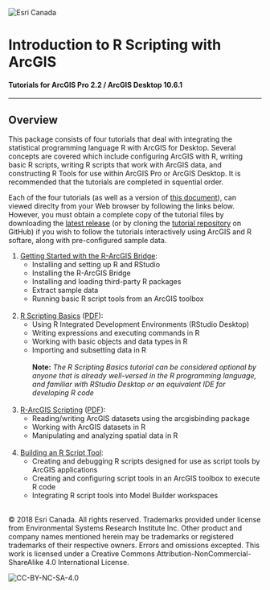 ![Esri Canada](https://esricanada-ce.github.io/r-arcgis-tutorials/images/logo.png "Esri Canada")
# Introduction to R Scripting with ArcGIS
#### Tutorials for ArcGIS Pro 2.2 / ArcGIS Desktop 10.6.1

---

## Overview

This package consists of four tutorials that deal with integrating the statistical programming language R with ArcGIS for Desktop.  Several concepts are covered which include configuring ArcGIS with R, writing basic R scripts, writing R scripts that work with ArcGIS data, and constructing R Tools for use within ArcGIS Pro or ArcGIS Desktop.  It is recommended that the tutorials are completed in squential order.

Each of the four tutorials (as well as a version of [this document](https://esricanada-ce.github.io/r-arcgis-tutorials/0-Intro-to-R-ArcGIS_package.pdf)), can viewed direclty from your Web browser by following the links below.  However, you must obtain a complete copy of the tutorial files by downloading the [latest release](https://github.com/EsriCanada-CE/r-arcgis-tutorials/releases/latest) (or by cloning the [tutorial repository](https://github.com/EsriCanada-CE/r-arcgis-tutorials/) on GitHub) if you wish to follow the tutorials interactively using ArcGIS and R softare, along with pre-configured sample data.

1. [Getting Started with the R-ArcGIS Bridge](https://esricanada-ce.github.io/r-arcgis-tutorials/1-Getting-Started.pdf):
   * Installing and setting up R and RStudio
   * Installing the R-ArcGIS Bridge
   * Installing and loading third-party R packages
   * Extract sample data
   * Running basic R script tools from an ArcGIS toolbox<br /><br />
2. [R Scripting Basics](https://esricanada-ce.github.io/r-arcgis-tutorials/2-R-Scripting-Basics.nb.html) ([PDF](https://esricanada-ce.github.io/r-arcgis-tutorials/2-R-Scripting-Basics.pdf)):
   * Using R Integrated Development Environments (RStudio Desktop)
   * Writing expressions and executing commands in R
   * Working with basic objects and data types in R
   * Importing and subsetting data in R<br /><br />
   **Note:** *The R Scripting Basics tutorial can be considered optional by anyone that is already well-versed in the R programming language, and familiar with RStudio Desktop or an equivalent IDE for developing R code*<br /><br />
3. [R-ArcGIS Scripting](https://esricanada-ce.github.io/r-arcgis-tutorials/3-R-ArcGIS-Scripting.nb.html) ([PDF](https://esricanada-ce.github.io/r-arcgis-tutorials/3-R-ArcGIS-Scripting.pdf)):
   * Reading/writing ArcGIS datasets using the arcgisbinding package
   * Working with ArcGIS datasets in R
   * Manipulating and analyzing spatial data in R<br /><br />
4. [Building an R Script Tool](https://esricanada-ce.github.io/r-arcgis-tutorials/4-Building-an-R-Script-Tool.pdf):
   * Creating and debugging R scripts designed for use as script tools by ArcGIS applications
   * Creating and configuring script tools in an ArcGIS toolbox to execute R code
   * Integrating R script tools into Model Builder workspaces<br /><br />

© 2018 Esri Canada. All rights reserved. Trademarks provided under license
from Environmental Systems Research Institute Inc. Other product and
company names mentioned herein may be trademarks or registered
trademarks of their respective owners. Errors and omissions excepted. This work is licensed
under a Creative Commons Attribution-NonCommercial-ShareAlike 4.0 International
License.

![CC-BY-NC-SA-4.0](https://esricanada-ce.github.io/r-arcgis-tutorials/images/CC-BY-NC-SA-4.0.png "CC-BY-NC-SA-4.0")
